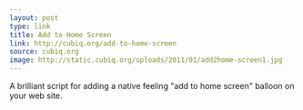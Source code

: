 ```yaml
---
layout: post
type: link
title: Add to Home Screen
link: http://cubiq.org/add-to-home-screen 
source: cubiq.org
image: http://static.cubiq.org/uploads/2011/01/add2home-screen1.jpg
---
```


A brilliant script for adding a native feeling "add to home screen" balloon on your web site.